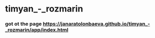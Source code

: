 # timyan_-_rozmarin
### got ot the page https://janaratolonbaeva.github.io/timyan_-_rozmarin/app/index.html